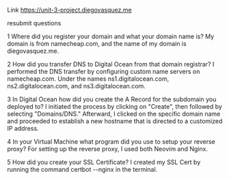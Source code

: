 Link
https://unit-3-project.diegovasquez.me

resubmit questions

1 Where did you register your domain and what your domain name is?
My domain is from namecheap.com, and the name of my domain is diegovasquez.me.

2 How did you transfer DNS to Digital Ocean from that domain registrar?
I performed the DNS transfer by configuring custom name servers on namecheap.com. Under the names ns1.digitalocean.com, ns2.digitalocean.com, and ns3.digitalocean.com.

3 In Digital Ocean how did you create the A Record for the subdomain you deployed to?
I initiated the process by clicking on "Create", then followed by selecting "Domains/DNS." Afterward, I clicked on the specific domain name and proceeded to establish a new hostname that is directed to a customized IP address.

4 In your Virtual Machine what program did you use to setup your reverse proxy?
For setting up the reverse proxy, I used both Neovim and Nginx.

5 How did you create your SSL Certificate?
I created my SSL Cert by running the command certbot --nginx in the terminal.